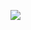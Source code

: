 ![](https://cdn.discordapp.com/attachments/1062792281683415181/1326713320266272778/ezgif-6-49d5b3b460.gif?ex=67806d90&is=677f1c10&hm=4dfbcd44ae5a2bfcd27a66919084657d76db5a44ed140b7603745f77ceb7450a&)
